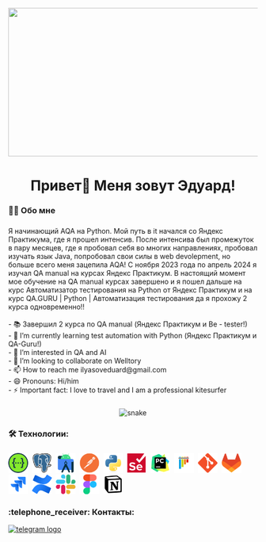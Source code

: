 <br clear="both">

<div align="center">
  <img height="300" width="1200" src="https://mir-s3-cdn-cf.behance.net/project_modules/fs/22b22287602523.5dbd29081561d.gif"  />
</div>

###

<h1 align="center">Привет👋 Меня зовут Эдуард!</h1>

###

<h3 align="left">👩‍💻  Обо мне</h3>

###

<p align="left">
  Я начинающий AQA на Python. Мой путь в it начался со Яндекс Практикума, где я прошел интенсив. После интенсива был промежуток в пару месяцев, где я пробовал себя во многих направлениях, пробовал изучать язык Java, попробовал свои силы в web devolepment, но больше всего меня зацепила AQA! С ноября 2023 года по апрель 2024 я изучал QA manual на курсах Яндекс Практикум. В настоящий момент мое обучение на QA manual курсах завершено и я пошел дальше на курс Автоматизатор тестирования на Python от Яндекс Практикум и на курс QA.GURU | Python | Автоматизация тестирования да я прохожу 2 курса одновременно!!
  <br>
  <br>- 📚 Завершил 2 курса по QA manual (Яндекс Практикум и Be - tester!)
  <br>- 🌱 I’m currently learning test automation with Python (Яндекс Практикум и QA-Guru!)
  <br>- 👀 I’m interested in QA and AI
  <br>- 💞️ I’m looking to collaborate on Welltory
  <br>- 📫 How to reach me ilyasoveduard@gmail.com
  <br>- 😄 Pronouns: Hi/him
  <br>- ⚡ Important fact: I love to travel and I am a professional kitesurfer
</p>

###

<p align="center">
 <img width="700" src="assets/github-snake.svg" alt="snake"/>
</p>

###

<h3 align="left">🛠 Технологии:</h3>

###

<div>
  <img src="https://github.com/devicons/devicon/blob/master/icons/swagger/swagger-original.svg" title="Swagger" alt="Swagger" width="40" height="40"/>&nbsp;
  <img src="https://github.com/devicons/devicon/blob/master/icons/postgresql/postgresql-original.svg" title="PostgreSQL" alt="PostgreSQL" width="40" height="40"/>&nbsp;
  <img src="https://github.com/devicons/devicon/blob/master/icons/androidstudio/androidstudio-original.svg" title="AndroidStudio" alt="AndroidStudio" width="40" height="40"/>&nbsp;
  <img src="https://github.com/devicons/devicon/blob/master/icons/postman/postman-original.svg" title="Postman" alt="Postman" width="40" height="40"/>&nbsp;
  <img src="https://github.com/devicons/devicon/blob/master/icons/python/python-original.svg" title="Python" alt="Python" width="40" height="40"/>&nbsp;
  <img src="https://github.com/devicons/devicon/blob/master/icons/selenium/selenium-original.svg" title="Selenium" alt="Selenium" width="40" height="40"/>&nbsp;
  <img src="https://github.com/devicons/devicon/blob/master/icons/pycharm/pycharm-original.svg" title="PyCharm" alt="PyCharm" width="40" height="40"/>&nbsp;
  <img src="https://github.com/devicons/devicon/blob/master/icons/pytest/pytest-original.svg" title="PyTest" alt="PyTest" width="40" height="40"/>&nbsp;
  <img src="https://github.com/devicons/devicon/blob/master/icons/git/git-original.svg" title="Git" alt="Git" width="40" height="40"/>&nbsp;
  <img src="https://github.com/devicons/devicon/blob/master/icons/gitlab/gitlab-original.svg" title="GitLab" alt="GitLab" width="40" height="40"/>&nbsp;
  <img src="https://github.com/devicons/devicon/blob/master/icons/jira/jira-original.svg" title="Jira" alt="Jira" width="40" height="40"/>&nbsp;
  <img src="https://github.com/devicons/devicon/blob/master/icons/confluence/confluence-original.svg" title="Confluence" alt="Confluence" width="40" height="40"/>&nbsp;
  <img src="https://github.com/devicons/devicon/blob/master/icons/slack/slack-original.svg" title="Slack" alt="Slack" width="40" height="40"/>&nbsp;
  <img src="https://github.com/devicons/devicon/blob/master/icons/figma/figma-original.svg" title="Figma" alt="Figma" width="40" height="40"/>&nbsp;
  <img src="https://github.com/devicons/devicon/blob/master/icons/notion/notion-original.svg" title="Notion" alt="Notion" width="40" height="40"/>&nbsp;
</div>

###
<h3 align="left">:telephone_receiver: Контакты:</h3>

<div>
  <a href="https://t.me/ED_QA_engineer" target="_blank">
    <img src="https://img.shields.io/static/v1?message=Telegram&logo=telegram&label=&color=2CA5E0&logoColor=white&labelColor=&style=for-the-badge" height="25" alt="telegram logo"  />
  </a>
</div>

###

